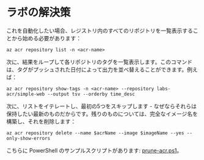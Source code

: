 # ラボの解決策

これを自動化したい場合、レジストリ内のすべてのリポジトリを一覧表示することから始める必要があります：



```
az acr repository list -n <acr-name>
```


次に、結果をループして各リポジトリのタグを一覧表示します。このコマンドは、タグがプッシュされた日付によって出力を並べ替えることができます。例えば：


```
az acr repository show-tags -n <acr-name> --repository labs-acr/simple-web --output tsv --orderby time_desc
```


次に、リストをイテレートし、最初の5つをスキップします - なぜならそれらは保持したい最新のものだからです。残りのものについては、完全なイメージ名を構築し、それを削除します：


```
az acr repository delete --name $acrName --image $imageName --yes --only-show-errors
```


こちらに PowerShell のサンプルスクリプトがあります: [prune-acr.ps1](./lab/prune-acr.ps1)。
